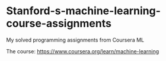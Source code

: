 # Stanford-s-machine-learning-course-assignments
My solved programming assignments from Coursera ML 

The course: https://www.coursera.org/learn/machine-learning
